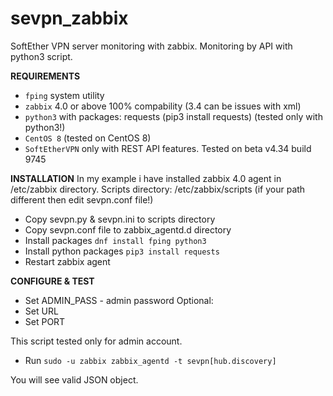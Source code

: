 # sevpn_zabbix
SoftEther VPN server monitoring with zabbix.
Monitoring by API with python3 script.

__REQUIREMENTS__
- `fping` system utility
- `zabbix` 4.0 or above 100% compability (3.4 can be issues with xml)
- `python3` with packages: requests (pip3 install requests) (tested only with python3!)
- `CentOS 8` (tested on CentOS 8)
- `SoftEtherVPN` only with REST API features. Tested on beta v4.34 build 9745

__INSTALLATION__
In my example i have installed zabbix 4.0 agent in /etc/zabbix directory.
Scripts directory: /etc/zabbix/scripts (if your path different then edit sevpn.conf file!)

- Copy sevpn.py & sevpn.ini to scripts directory
- Copy sevpn.conf file to zabbix_agentd.d directory
- Install packages ```dnf install fping python3```
- Install python packages ```pip3 install requests```
- Restart zabbix agent

__CONFIGURE & TEST__
- Set ADMIN_PASS - admin password
Optional:
- Set URL
- Set PORT

This script tested only for admin account.

- Run ```sudo -u zabbix zabbix_agentd -t sevpn[hub.discovery]```

You will see valid JSON object.
